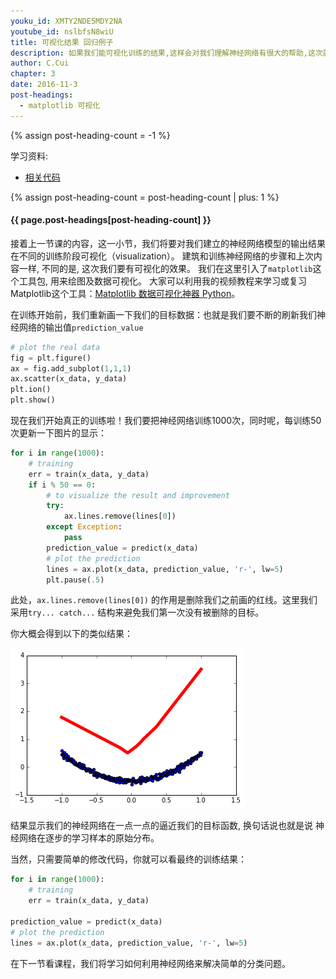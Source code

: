 ```yaml
---
youku_id: XMTY2NDE5MDY2NA
youtube_id: nslbfsN8wiU
title: 可视化结果 回归例子
description: 如果我们能可视化训练的结果,这样会对我们理解神经网络有很大的帮助,这次就举了一个例子来看看一个非线性的 regression, 怎样能够可视化他的结果
author: C.Cui
chapter: 3
date: 2016-11-3
post-headings:
  - matplotlib 可视化
---
```

{% assign post-heading-count = -1 %}

学习资料:
  * [相关代码](https://github.com/MorvanZhou/tutorials/tree/master/theanoTUT/theano10_regression_visualization)
  
{% assign post-heading-count = post-heading-count | plus: 1 %}
<h4 class="tut-h4-pad" id="{{ page.post-headings[post-heading-count] }}">{{ page.post-headings[post-heading-count] }}</h4>

接着上一节课的内容，这一小节，我们将要对我们建立的神经网络模型的输出结果在不同的训练阶段可视化（visualization）。
建筑和训练神经网络的步骤和上次内容一样, 不同的是, 这次我们要有可视化的效果。 
我们在这里引入了`matplotlib`这个工具包, 用来绘图及数据可视化。 
大家可以利用我的视频教程来学习或复习Matplotlib这个工具：[Matplotlib 数据可视化神器 Python](/tutorials/data-manipulation/plt/)。

在训练开始前，我们重新画一下我们的目标数据：也就是我们要不断的刷新我们神经网络的输出值`prediction_value`

```python
# plot the real data
fig = plt.figure()
ax = fig.add_subplot(1,1,1)
ax.scatter(x_data, y_data)
plt.ion()
plt.show()
```

现在我们开始真正的训练啦！我们要把神经网络训练1000次，同时呢，每训练50次更新一下图片的显示：

```python
for i in range(1000):
    # training
    err = train(x_data, y_data)
    if i % 50 == 0:
        # to visualize the result and improvement
        try:
            ax.lines.remove(lines[0])
        except Exception:
            pass
        prediction_value = predict(x_data)
        # plot the prediction
        lines = ax.plot(x_data, prediction_value, 'r-', lw=5)
        plt.pause(.5)
```

此处，`ax.lines.remove(lines[0])` 的作用是删除我们之前画的红线。这里我们采用`try... catch...` 结构来避免我们第一次没有被删除的目标。

你大概会得到以下的类似结果：

<img class="course-image" src="/static/results/theano/3_3_1.gif">

结果显示我们的神经网络在一点一点的逼近我们的目标函数, 换句话说也就是说 神经网络在逐步的学习样本的原始分布。

当然，只需要简单的修改代码，你就可以看最终的训练结果：

```python
for i in range(1000):
    # training
    err = train(x_data, y_data)
     
prediction_value = predict(x_data)
# plot the prediction
lines = ax.plot(x_data, prediction_value, 'r-', lw=5)
```

在下一节看课程，我们将学习如何利用神经网络来解决简单的分类问题。

















 
